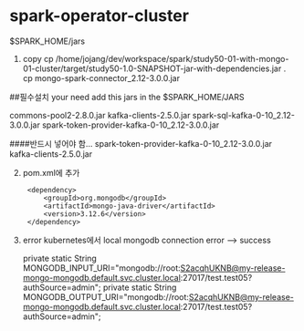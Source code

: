 # spark-operator-cluster


$SPARK_HOME/jars
 1. copy 
 cp /home/jojang/dev/workspace/spark/study50-01-with-mongo-01-cluster/target/study50-1.0-SNAPSHOT-jar-with-dependencies.jar .
 cp mongo-spark-connector_2.12-3.0.0.jar

##필수설치
your need add this jars in the $SPARK_HOME/JARS

commons-pool2-2.8.0.jar
kafka-clients-2.5.0.jar
spark-sql-kafka-0-10_2.12-3.0.0.jar
spark-token-provider-kafka-0-10_2.12-3.0.0.jar

####반드시 넣어야 함... 
spark-token-provider-kafka-0-10_2.12-3.0.0.jar
kafka-clients-2.5.0.jar
 
 2. pom.xml에 추가
 
         <dependency>
             <groupId>org.mongodb</groupId>
             <artifactId>mongo-java-driver</artifactId>
             <version>3.12.6</version>
         </dependency>
         
3. error
 kubernetes에서 local mongodb connection error
 --> success
 
     private static String   MONGODB_INPUT_URI="mongodb://root:S2acqhUKNB@my-release-mongo-mongodb.default.svc.cluster.local:27017/test.test05?authSource=admin";
     private static String   MONGODB_OUTPUT_URI="mongodb://root:S2acqhUKNB@my-release-mongo-mongodb.default.svc.cluster.local:27017/test.test05?authSource=admin";

           
